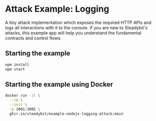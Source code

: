 # Attack Example: Logging

A tiny attack implementation which exposes the required HTTP APIs and logs all interactions with it to the console. If you are new to Steadybit's attacks, this example app will help you understand the fundamental contracts and control flows.

## Starting the example

```sh
npm install
npm start
```

## Starting the example using Docker

```sh
docker run -it \
  --rm \
  --init \
  -p 3001:3001 \
  ghcr.io/steadybit/example-nodejs-logging-attack:main
```
